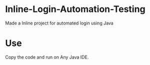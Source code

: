 # Inline-Login-Automation-Testing
Made a Inline project for automated login using Java

# Use
Copy the code and run on Any Java IDE.
